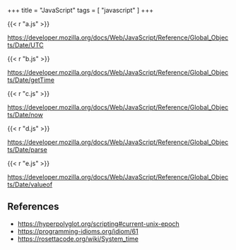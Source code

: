 +++
title = "JavaScript"
tags = [ "javascript" ]
+++

{{< r "a.js" >}}

<https://developer.mozilla.org/docs/Web/JavaScript/Reference/Global_Objects/Date/UTC>

{{< r "b.js" >}}

<https://developer.mozilla.org/docs/Web/JavaScript/Reference/Global_Objects/Date/getTime>

{{< r "c.js" >}}

<https://developer.mozilla.org/docs/Web/JavaScript/Reference/Global_Objects/Date/now>

{{< r "d.js" >}}

<https://developer.mozilla.org/docs/Web/JavaScript/Reference/Global_Objects/Date/parse>

{{< r "e.js" >}}

<https://developer.mozilla.org/docs/Web/JavaScript/Reference/Global_Objects/Date/valueof>

## References

- <https://hyperpolyglot.org/scripting#current-unix-epoch>
- <https://programming-idioms.org/idiom/61>
- <https://rosettacode.org/wiki/System_time>
